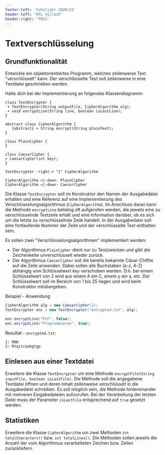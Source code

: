 ```yaml
---
footer-left: 'Schuljahr 2020/21'
header-left: 'HTL Villach'
header-right: 'POS2'
---
```

# Textverschlüsselung

## Grundfunktionalität

Entwickle ein objektorientiertes Programm, welches zeilenweise Text "verschlüsselt" kann.
Der verschlüsselte Text soll zeilenweise in eine Textdatei geschrieben werden.

Halte dich bei der Implementierung an folgendes Klassendiagramm:

```{ .plantuml width=100% }
class TextEncrypter {
 + TextEncrypter(String outputFile, CipherAlgorithm alg);
 + void encryptLine(String line, boolean isLastLine);
}

abstract class CipherAlgorithm {
   {abstract} + String encrypt(String plainText);
}

class PlainCipher {
}

class CaesarCipher {
+ CaesarCipher(int key);
}

TextEncrypter -right-> "1" CipherAlgorithm

CipherAlgorithm <|-down- PlainCipher
CipherAlgorithm <|-down- CaesarCipher

```

Die Klasse `TextEncrypter` soll im Konstruktor den Namen der Ausgabedatei erhalten
und eine Referenz auf eine Implementierung des Verschlüsselungsalgorithmus 
(`CipherAlgorithm`). Im Anschluss daran kann die Methode `encryptLine` beliebig oft aufgerufen werden,
die jeweils eine zu verschlüsselnde Textzeile erhält und eine Information darüber, ob es
sich um die letzte zu verschlüsselnde Zeile handelt. In der Ausgabedatei soll eine
fortlaufende Nummer der Zeile und der verschlüsselte Text enthalten sein.

Es sollen zwei "Verschlüsselungsalgorithmen" implementiert werden:

* Der Algorithmus `PlainCipher` dient nur zu Testzwecken und gibt die Zeichenkette
unverschlüsselt wieder zurück.
* Der Algorithmus `CaesarCipher` soll die bereits bekannte Cäsar-Chiffre auf die Zeile anwenden.
  Dabei sollen alle Buchstaben (a-z, A-Z) abhängig vom Schlüsselwert _key_ 
  verschoben werden. D.h. bei einem Schlüsselwert von 2 wird aus einem A ein C, einem y ein a, etc.
  Der Schlüsselwert soll im Bereich von 1 bis 25 liegen und wird beim Konstruktor mitübergeben.
  
Beispiel - Anwendung

```java
CipherAlgorithm alg = new CaesarCipher(2);
TextEncrypter enc = new TextEncrypter("encrypted.txt", alg);

enc.encryptLine("PLF", false);
enc.encryptLine("Programmieren", true);
```

Resultat - `encrypted.txt`:

```text
1: RNH
2: Rtqitcookgtgp
```

## Einlesen aus einer Textdatei

Erweitere die Klasse `TextEncrypter` um eine Methode `encryptFile(String inputFile, boolean isLastFile)`.
Die Methode soll die angegebene Textdatei öffnen und deren Inhalt zeilenweise
verschlüsselt in die Ausgabedatei schreiben. Es soll möglich sein, die Methode hintereinander
mit mehreren Eingabedateien aufzurufen. Bei der Verarbeitung der letzten Datei muss der Parameter
`isLastFile` entsprechend auf `true` gesetzt werden.

## Statistiken

Erweitere die Klasse `CipherAlgorithm` um zwei Methoden `int totalCharacters()` bzw. `int totalLines()`.
Die Methoden sollen jeweils die Anzahl der vom Algorithmus verarbeiteten Zeichen bzw. Zeilen zurückliefern.
